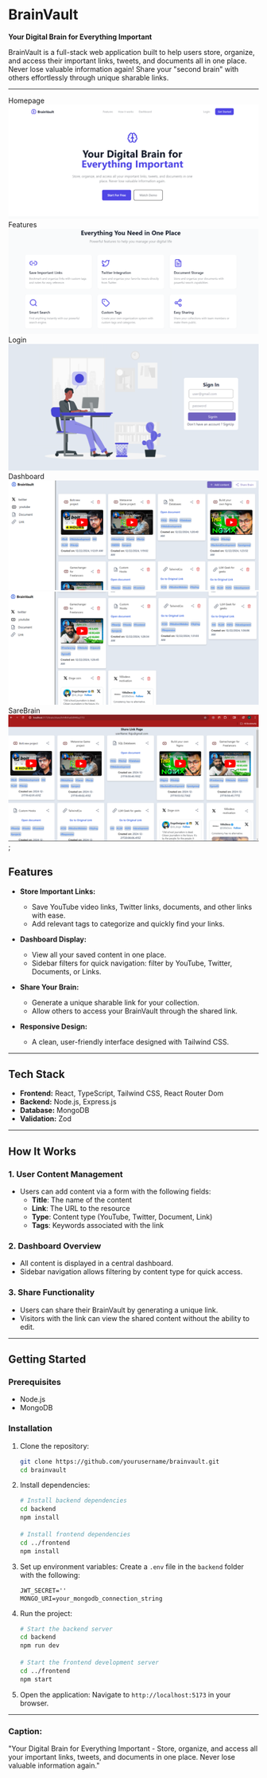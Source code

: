 # BrainVault

**Your Digital Brain for Everything Important**

BrainVault is a full-stack web application built to help users store, organize, and access their important links, tweets, and documents all in one place. Never lose valuable information again! Share your "second brain" with others effortlessly through unique sharable links.

---
Homepage
![hero](https://github.com/chandhan12/BrainVault/blob/main/Images/Screenshot%202024-12-22%20010608.png)
Features
![features](https://github.com/chandhan12/BrainVault/blob/main/Images/Screenshot%202024-12-22%20010628.png)
Login
![login](https://github.com/chandhan12/BrainVault/blob/main/Images/Screenshot%202024-12-22%20010759.png)
Dashboard
![dashborad](https://github.com/chandhan12/BrainVault/blob/main/Images/Screenshot%202024-12-22%20014508.png)
![dashboard](https://github.com/chandhan12/BrainVault/blob/main/Images/Screenshot%202024-12-22%20015109.png)
SareBrain
![brain](https://github.com/chandhan12/BrainVault/blob/main/Images/Screenshot%202024-12-22%20020654.png);

## **Features**

- **Store Important Links:**
  - Save YouTube video links, Twitter links, documents, and other links with ease.
  - Add relevant tags to categorize and quickly find your links.

- **Dashboard Display:**
  - View all your saved content in one place.
  - Sidebar filters for quick navigation: filter by YouTube, Twitter, Documents, or Links.

- **Share Your Brain:**
  - Generate a unique sharable link for your collection.
  - Allow others to access your BrainVault through the shared link.

- **Responsive Design:**
  - A clean, user-friendly interface designed with Tailwind CSS.

---

## **Tech Stack**

- **Frontend:** React, TypeScript, Tailwind CSS, React Router Dom
- **Backend:** Node.js, Express.js
- **Database:** MongoDB
- **Validation:** Zod

---

## **How It Works**

### **1. User Content Management**
- Users can add content via a form with the following fields:
  - **Title**: The name of the content
  - **Link**: The URL to the resource
  - **Type**: Content type (YouTube, Twitter, Document, Link)
  - **Tags**: Keywords associated with the link

### **2. Dashboard Overview**
- All content is displayed in a central dashboard.
- Sidebar navigation allows filtering by content type for quick access.

### **3. Share Functionality**
- Users can share their BrainVault by generating a unique link.
- Visitors with the link can view the shared content without the ability to edit.

---

## **Getting Started**

### **Prerequisites**
- Node.js
- MongoDB

### **Installation**

1. Clone the repository:
   ```bash
   git clone https://github.com/yourusername/brainvault.git
   cd brainvault
   ```

2. Install dependencies:
   ```bash
   # Install backend dependencies
   cd backend
   npm install

   # Install frontend dependencies
   cd ../frontend
   npm install
   ```

3. Set up environment variables:
   Create a `.env` file in the `backend` folder with the following:
   ```env
   JWT_SECRET=''
   MONGO_URI=your_mongodb_connection_string
   ```

4. Run the project:
   ```bash
   # Start the backend server
   cd backend
   npm run dev

   # Start the frontend development server
   cd ../frontend
   npm start
   ```

5. Open the application:
   Navigate to `http://localhost:5173` in your browser.

---


### **Caption:**
"Your Digital Brain for Everything Important - Store, organize, and access all your important links, tweets, and documents in one place. Never lose valuable information again."

